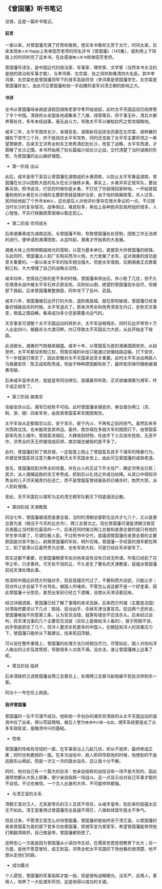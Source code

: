 ## 《曾国藩》听书笔记

没错，这是一篇听书笔记。

#### 前言

一直以来，对曾国藩充满了好奇和敬佩，想买本书看却又苦于太忙，时间太紧。后来发现`懒人听书`app上有单田芳老师的同名评书《曾国藩》（145集），就利用上下班路上的时间听完了这本书。在此感谢`懒人听书`和单田芳老师。

曾国藩号涤生，是中国近代的政治家、军事家、理学家、文学家（当然本书关注的是他的政治和军事才能），与李鸿章、左宗棠、张之洞并称晚清四大名臣。其中李鸿章、左宗棠也是曾国藩领导下的淮军高级将领（李鸿章是曾国藩学生，左宗棠是曾国藩好友）。由此可见曾国藩和他一手创建的淮军对清王朝的影响之大。

#### 书评

全书从曾国藩母亲病逝请假回湖南老家守孝开始说起，此时太平天国运动已经席卷了半个中国。清政府从全国各地调集来了八旗、绿营等兵，但于事无补，清兵大都养尊处优，多年未经战事，毫无战斗力，导致太平军以摧枯拉朽之势攻城略地。

咸丰二年，太平军围攻长沙，省城告急，湖南新任巡抚张亮基在左宗棠、胡林翼的辅佐下苦守三个月，终于抵挡住太平军攻势，同时还击毙了太平军主要将领之一希望萧朝贵，后来天王洪秀全和东王杨秀清赶到长沙，改变了战略，太平军西渡，才算解了长沙之围。本书开始用了较长篇幅介绍长沙之战，交代清楚了当时湖南的形势，为曾国藩的出山做好铺垫。

* 第一阶段 出山

此后，咸丰皇帝下圣旨让曾国藩在湖南组织乡勇团练，以防止太平军重返湖南，曾国藩在长沙以团练大臣的名头在长沙操练乡勇。事实上，乡勇并非正规军队，要自筹兵饷。照书说法，打仗的时候你是乡勇，不打仗了你就得回家种地。一开始曾国藩和他的乡勇在长沙城的主要职责就是维护治安，由于他的铁腕政策，杀人过多，民间给他起了个外号`曾剃头`，这也是后人对他评价里存在很大争议的一点。不过按当时长沙的复杂情况，战争刚过，难民较多，再加上各种民间反政府组织很多，人心惶惶，不实行铁腕政策很难以稳定民心。

* 第二阶段 坎坷成长

后来骆秉章成为湖南巡抚，与曾国藩不和，导致曾国藩处处受制，团练工作无法顺利进行，便申请到湘潭团练，从这时起，湘勇才开始真的大发展。

湘勇大体上仿照明朝戚继光的营制，以营为基本单位，直接受大帅曾国藩的统辖。与此同时，曾国藩派人到广东购买西洋火炮，大力发展了水军，这对湘勇的成功是至关重要的。一直以来太平军的陆军相当强大，但是水军很弱，后期湘勇正式靠着制江权，大大增强了自己的战略主动性。

咸丰四年，觉得自己练的差不多的时候，曾国藩率师出征，并小胜了几仗，但不久在靖港水战中被太平军石祥贞部击败。兵败如山倒，绝望的曾国藩投水自尽，但被部下救起。后来曾国藩重整旗鼓，同年攻下了岳州、武昌。

咸丰六年，曾国藩被石达开打的大败，退到南昌城，就在即将破城，曾国藩已经准备好城破自杀的时候，太平军退兵了。原来洪秀全和杨秀清发生内讧，史称天京事变，南昌之围自解。看来成功多少还是需要点运气的。

天京事变可谓整个太平天国运动的转折点，太平军自相残杀，同时石达开带领十万人出走四川，被截杀与大渡河畔。内讧导致太平天国实力大损，从此开始走下坡路。

此消彼长，湘勇的气势越来越盛。咸丰十年，以曾国荃为首的湘勇围困安庆。从始至终，太平军都没有制江权，而南京城的补给只能通过安徽陆路运输，打下安庆，下一步就是打南京了，因此安徽对太平天国来说至关重要。此时太平军派出两路人马救援安庆：陈玉成和陈秀成，但由于种种原因都失败了。最终安庆弹尽粮绝被湘勇攻破。

后来咸丰皇帝去世，娃娃皇帝同治继位，慈禧垂帘听政，正式收编湘勇为湘军，终于成正规军了。

* 第三阶段 破南京

攻破安庆以后，湘军已经势不可挡。此时曾国藩坐镇安庆，奉旨督办两江（苏、皖、浙、赣）四省军务，由其弟曾国荃率军围困南京。

太平军自从定都南京以后，安于享乐，疲于内斗，不再有之前的锐气。虽然后来多次西政北伐，也未能改变其命运。最终，南京城在多路大军的围困只下，由曾国荃部率先攻入城中。曾国荃进城后，大肆收刮财物，任由手下士兵烧杀抢掠，无恶不作，洪秀全的天王府被烧成灰烬，南京城也被毁的差不多了。

此时，曾国藩赶到了南京城，一定程度上阻止了曾国荃及其手下湘军的残暴行为，并督促曾国荃将注意力集中在剿灭太平天国余党上，由此可见曾国藩的成熟老道。

首先，曾国藩找到洪秀全的坟墓，并在众人的见证下开关验尸，确定洪秀全已死；其次，派人搜捕逃跑的忠王李秀成，抓到后以礼待之并成功劝降。从其口中得知洪秀全的儿子洪天福贵仍在逃亡，而不是曾国荃曾经报告的已被杀时，勃然大怒，派人到处搜捕。

至此，天平天国在以湘军为主的清王朝军队剿灭下彻底烟消云散。

* 第四阶段 天津教案

同治七年，曾国藩被调至直隶总督。当时的清朝总督职位总共才七八个，又以直隶总督为首（相当于今天的北京市），两江总督次之。现在曾国藩可谓是清朝汉族官员里截止当时职位最高的一个。后来还同时做过两江总督和直隶总督的就只有他的学生李鸿章了，可谓位极人臣。不过照书中交代，慈禧调曾国藩任直隶总督的主要原因是对其不放心，剥离曾国藩的军权，明升实降。曾国藩一手经营的湘军都在两江，到了直隶以后虽然贵为总督，也有军政大权，可是已经此军非彼军了。

其实这都不重要，在曾国藩眼里军权对他来说有没有已经无所谓，毕竟已经到了花甲之年，只求善终。可天有不测风云，不久发生了著名的天津教案，慈禧派曾国藩前往天津处理此事。

他深知中国远非西方列强对手，而且慈禧交代过了，不要和西方动武，只能让步；但对外让步会留下千古骂名，被国人所唾弃。不管怎么说这都不是一个好差事，因此曾国藩十分惊恐，甚至出发前已经立下遗嘱，没想从天津活着回来。

经过详细调查，曾国藩已经了解了事情的来龙去脉。后来西方列强（主要是法国）对清政府要求以下几点：赔钱、惩治凶手、杀掉天津当事官员。前边两个还好说，曾国藩唯独不同意第三条，认为官员没错，就算有错也不应该杀头。后来经过谈判，将天津当事的几个主要官员流放（实际上是做给洋人看的），银子照赔不误，凶手倒是抓住了几个，但洋人要求杀死更多的中国人，在朝廷和洋人的双重压力下，曾国藩只能听从下属建议，找来死囚顶替。

可以说在整件事情上，曾国藩的处理方法已经相当尽力。尽管如此，国人对他向洋人做出的让步及其愤怒，导致很多人对其不满。没办法，谁让曾国藩摊上这事了呢。

* 第五阶段 临终

后来清政府又调曾国藩会两江总督任上，处理两江总督马新贻被平民张汶祥刺杀一案。

同治十一年在任上病逝。


#### 我评曾国藩

曾国藩的一生不可谓不成功，他和他一手创办的湘军将清政府从太平天国运动的漩涡中拉了出来，得以苟延残喘，被后人誉为`晚清中兴第一名臣`。湘军系统更是出了众多军政栋梁，是晚清中兴的基础。

* 性格

曾国藩的性格有坚韧的一面，在军事政治上几起几伏，却从不放弃，最终修成正果；同时也有脆弱的一面。在多次战役中，敌人即将俘获他的时候，他想到的不是逃跑东山再起，而是一次又一次的跳水自杀，这让我十分不解。

同时，他对自己有一个莫大的忌讳：他亲自指挥的战役没有一场不是大败的，因此通常他都从大局上部署，很少亲自指挥一场战斗。这一点显示出对自己军事才能的不自信。不过也难怪，一个文人出身的大帅，不可能样样都强。

* 与清王室的关系

清朝王室对汉人，尤其是带兵的汉人及其不信任，从咸丰皇帝，到后来的慈禧太后无不如此。清王室重用过曾国藩完全是逼不得已，八旗和绿营毕竟太不争气。

但反过来，不管清王室怎么对待曾国藩，曾国藩却是始终忠于清王室。以曾国藩的弟弟曾国荃为首的部下曾多次劝曾国藩，把湘军变为曾家军，希望曾国藩能带领他们推翻清政府，自己做皇帝，曾国藩都拒绝了。

这种忠心一方面是因为曾国藩从小读四书五经，在儒家忠君思想教育下长大；另一方面，是他不愿意冒险，成王败寇，洪秀全和太平天国的下场他看的很清楚，他不想从走他们的路。

* 成功要点

个人感觉，曾国藩的军事指挥才能一般，但是很有战略眼光，治军严，会用人，善用人，培养了一大批湘军将领，这是他得以成功的关键。

